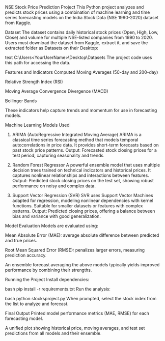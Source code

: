 NSE Stock Price Prediction Project
This Python project analyzes and predicts stock prices using a combination of machine learning and time series forecasting models on the India Stock Data (NSE 1990-2020) dataset from Kaggle.

Dataset
The dataset contains daily historical stock prices (Open, High, Low, Close) and volume for multiple NSE-listed companies from 1990 to 2020. Users must download the dataset from Kaggle, extract it, and save the extracted folder as Datasets on their Desktop:

text
C:\Users\<YourUserName>\Desktop\Datasets
The project code uses this path for accessing the data.

Features and Indicators Computed
Moving Averages (50-day and 200-day)

Relative Strength Index (RSI)

Moving Average Convergence Divergence (MACD)

Bollinger Bands

These indicators help capture trends and momentum for use in forecasting models.

Machine Learning Models Used
1. ARIMA (AutoRegressive Integrated Moving Average)
ARIMA is a classical time series forecasting method that models temporal autocorrelations in price data. It provides short-term forecasts based on past stock price patterns.
Output: Forecasted stock closing prices for a test period, capturing seasonality and trends.

2. Random Forest Regressor
A powerful ensemble model that uses multiple decision trees trained on technical indicators and historical prices. It captures nonlinear relationships and interactions between features.
Output: Predicted stock closing prices on the test set, showing robust performance on noisy and complex data.

3. Support Vector Regression (SVR)
SVR uses Support Vector Machines adapted for regression, modeling nonlinear dependencies with kernel functions. Suitable for smaller datasets or features with complex patterns.
Output: Predicted closing prices, offering a balance between bias and variance with good generalization.

Model Evaluation
Models are evaluated using:

Mean Absolute Error (MAE): average absolute difference between predicted and true prices.

Root Mean Squared Error (RMSE): penalizes larger errors, measuring prediction accuracy.

An ensemble forecast averaging the above models typically yields improved performance by combining their strengths.

Running the Project
Install dependencies:

bash
pip install -r requirements.txt
Run the analysis:

bash
python stocksproject.py
When prompted, select the stock index from the list to analyze and forecast.

Final Output
Printed model performance metrics (MAE, RMSE) for each forecasting model.

A unified plot showing historical price, moving averages, and test set predictions from all models and their ensemble.

